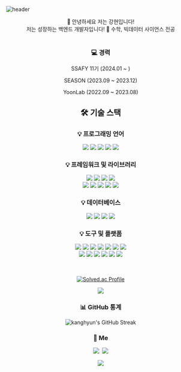 ![header](https://capsule-render.vercel.app/api?type=rounded&color=0:fc466b,100:3f5efb&height=200&section=header&text=Kanghyun's%20github&fontSize=70&fontColor=ffffff)


<div align="center">  
👋 안녕하세요 저는 강현입니다! <br>
저는 성장하는 백엔드 개발자입니다! 
🌟 수학, 빅데이터 사이언스 전공  
<br><br>

<h3 align="center"> 💻 경력 </h3>

SSAFY 11기 (2024.01 ~ )

SEASON (2023.09 ~ 2023.12)

YoonLab (2022.09 ~ 2023.08)
<br>

<h2 align="center"> 🛠 기술 스택 </h2>

<h3 align="center"> 💡 프로그래밍 언어 </h3>
<div align="center">
  <img src="https://img.shields.io/badge/Java-ED8B00?style=flat-square&logo=openjdk&logoColor=white">
  <img src="https://img.shields.io/badge/JavaScript-F7DF1E?style=flat-square&logo=javascript&logoColor=white">
  <img src="https://img.shields.io/badge/Python-3776AB?style=flat-square&logo=python&logoColor=white">
  <img src="https://img.shields.io/badge/R-276DC3?style=flat-square&logo=R&logoColor=white">
  <img src="https://img.shields.io/badge/SAS-0086A8?style=flat-square&logo=SAS&logoColor=white">
</div>

<h3 align="center"> 💡 프레임워크 및 라이브러리 </h3>
<div align="center">
  <img src="https://img.shields.io/badge/Spring-6DB33F?style=flat-square&logo=spring&logoColor=white">
  <img src="https://img.shields.io/badge/Spring%20Boot-6DB33F?style=flat-square&logo=springboot&logoColor=white">
  <img src="https://img.shields.io/badge/Spring%20Data%20JPA-6DB33F?style=flat-square&logo=spring&logoColor=white">
  <img src="https://img.shields.io/badge/JSP-007396?style=flat-square&logo=jsp&logoColor=white">
  <br>
  <img src="https://img.shields.io/badge/React-61DAFB?style=flat-square&logo=react&logoColor=white">
  <img src="https://img.shields.io/badge/Vue-4FC08D?style=flat-square&logo=vuedotjs&logoColor=white">
  <img src="https://img.shields.io/badge/Angular-DD0031?style=flat-square&logo=angular&logoColor=white">
  <img src="https://img.shields.io/badge/Node.js-339933?style=flat-square&logo=nodedotjs&logoColor=white">
  <img src="https://img.shields.io/badge/Express.js-000000?style=flat-square&logo=express&logoColor=white">
</div>

<h3 align="center"> 💡 데이터베이스 </h3>
<div align="center">
  <img src="https://img.shields.io/badge/MySQL-4479A1?style=flat-square&logo=MySQL&logoColor=white">
  <img src="https://img.shields.io/badge/MariaDB-003545?style=flat-square&logo=mariadb&logoColor=white">
  <img src="https://img.shields.io/badge/Redis-DC382D?style=flat-square&logo=Redis&logoColor=white">
  <img src="https://img.shields.io/badge/MongoDB-47A248?style=flat-square&logo=mongodb&logoColor=white">
</div>

<h3 align="center"> 💡 도구 및 플랫폼 </h3>
<div align="center">
  <img src="https://img.shields.io/badge/Ubuntu-E95420?style=flat-square&logo=ubuntu&logoColor=white">
  <img src="https://img.shields.io/badge/Docker-2496ED?style=flat-square&logo=Docker&logoColor=white">
  <img src="https://img.shields.io/badge/GitHub-181717?style=flat-square&logo=GitHub&logoColor=white">
  <img src="https://img.shields.io/badge/Notion-000000?style=flat-square&logo=Notion&logoColor=white">
  <img src="https://img.shields.io/badge/Jira-0052CC?style=flat-square&logo=Jira&logoColor=white">
  <img src="https://img.shields.io/badge/Swagger-%23Clojure?style=flat-square&logo=swagger&logoColor=white">
  <img src="https://img.shields.io/badge/Mattermost-0072C6?style=flat-square&logo=Mattermost&logoColor=white">
  <br>
  <img src="https://img.shields.io/badge/Figma-F24E1E?style=flat-square&logo=Figma&logoColor=white">
  <img src="https://img.shields.io/badge/Eclipse%20IDE-2C2255?style=flat-square&logo=EclipseIDE&logoColor=white">
  <img src="https://img.shields.io/badge/IntelliJ%20IDEA-000000?style=flat-square&logo=IntelliJIDEA&logoColor=white">
  <img src="https://img.shields.io/badge/Visual%20Studio%20Code-007ACC?style=flat-square&logo=VisualStudioCode&logoColor=white">
  <img src="https://img.shields.io/badge/GitLab-FC6D26?style=flat-square&logo=gitlab&logoColor=white">
  <img src="https://img.shields.io/badge/Git-%23F05033.svg?style=flat-square&logo=git&logoColor=white">
</div>

<br><br>
[![Solved.ac Profile](http://mazassumnida.wtf/api/v2/generate_badge?boj=lkh0131)](https://solved.ac/lkh0131)

<img src="http://mazandi.herokuapp.com/api?handle=lkh0131&theme=warm"/>

<h3 align="center"> 📊 GitHub 통계 </h3>

![kanghyun's GitHub Streak](https://github-readme-streak-stats.herokuapp.com/?user=kkanghyuny&theme=radical)

<h3 align="center"> 👀 Me </h3>

<p align="center">
  <a href="https://www.instagram.com/kkanghyuny/"><img src="https://img.shields.io/badge/Instagram-E4405F?style=flat-square&logo=Instagram&logoColor=white&link=https://www.instagram.com/kkanghyuny/"/></a>&nbsp
  <a href="mailto:lkh000131@naver.com"><img src="https://img.shields.io/badge/Gmail-d14836?style=flat-square&logo=Gmail&logoColor=white&link=lkh000131@naver.com"/></a>
</p>

<p align="center">
  <a href="https://hits.seeyoufarm.com"><img src="https://hits.seeyoufarm.com/api/count/incr/badge.svg?url=https%3A%2F%2Fgithub.com%2Fkkanghyuny&count_bg=%236a82fb&title_bg=%23757575&icon=github.svg&icon_color=%23ffffff&title=hits&edge_flat=false"/></a>
</p>


